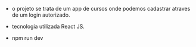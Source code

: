 - o projeto se trata de um app de cursos onde podemos cadastrar atraves de um login autorizado.
- tecnologia utilizada React JS.

- npm run dev 
